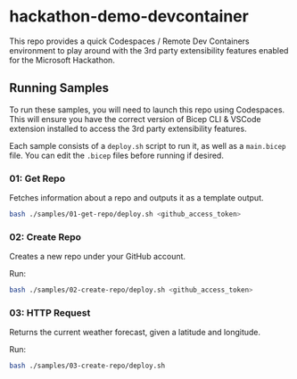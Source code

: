 # hackathon-demo-devcontainer

This repo provides a quick Codespaces / Remote Dev Containers environment to play around with the 3rd party extensibility features enabled for the Microsoft Hackathon.

## Running Samples
To run these samples, you will need to launch this repo using Codespaces. This will ensure you have the correct version of Bicep CLI & VSCode extension installed to access the 3rd party extensibility features.

Each sample consists of a `deploy.sh` script to run it, as well as a `main.bicep` file. You can edit the `.bicep` files before running if desired.

### 01: Get Repo
Fetches information about a repo and outputs it as a template output.

```sh
bash ./samples/01-get-repo/deploy.sh <github_access_token>
```

### 02: Create Repo
Creates a new repo under your GitHub account.

Run:
```sh
bash ./samples/02-create-repo/deploy.sh <github_access_token>
```

### 03: HTTP Request
Returns the current weather forecast, given a latitude and longitude.

Run:
```sh
bash ./samples/03-create-repo/deploy.sh
```